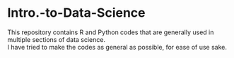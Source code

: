 # Intro.-to-Data-Science
This repository contains R and Python codes that are generally used in multiple sections of data science. <br>
I have tried to make the codes as general as possible, for ease of use sake.
